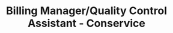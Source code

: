 ---
title: Billing Manager/Quality Control Assistant - Conservice
excerpt: I billed and maintained a portfolio of properties, serving as the primary point of contact for property managers. I assisted leadership in quality control of billing and assisted in other managerial tasks. 
priority: 0.7
categories: experiences
background-image: ConserviceLogo.jpg
tags:
    - Excel
    - VBA/Macros
#date/lastmod are optional
#date: 2020-12-10 21:56:50 -0700
#lastmod: 2020-12-10 21:56:50 -0700
---